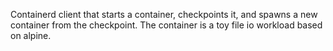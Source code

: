Containerd client that starts a container, checkpoints it, and spawns a new container from the checkpoint. The container is a toy file io workload based on alpine.
